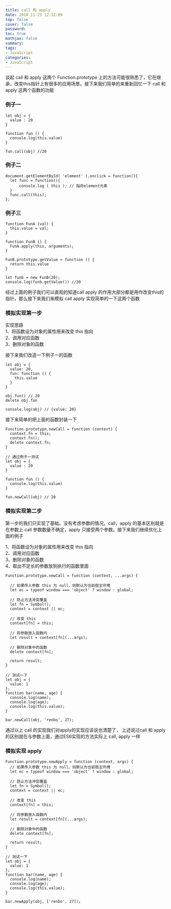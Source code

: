 ```yaml
---
title: call 和 apply
date: 2018-11-23 12:32:09
top: false
cover: false
password:
toc: true
mathjax: false
summary: 
tags:
- JavaScript
categories:
- JavaScript
---
```


谈起 call 和 apply 这两个 Function.prototype 上的方法可能很熟悉了，它在继承，改变this指针上有很多的应用场景。接下来我们简单的来重新回忆一下 call 和 apply 这两个函数的功能 <br/>

### 例子一

```
let obj = {
  value : 20
}

function fun () {
  console.log(this.value)
}

fun.call(obj) //20

```

### 例子二

```
document.getElementById( 'element' ).onclick = function(){
  let func = function(){ 
      console.log ( this ); // 指向element元素
  } 
  func.call(this);
}; 
```


### 例子三

```
function FunA (val) {
  this.value = val;
}

function FunB () {
  FunA.apply(this, arguments);
}

FunB.prototype.getValue = function () {
  return this.value
}

let funb = new FunB(20);
console.log(funb.getValue()) //20
```
经过上面的例子我们可以直观的知道call apply 的作用大部分都是用作改变this的指针。那么接下来我们来模拟 call apply 实现简单的一下这两个函数<br/>

### 模拟实现第一步

实现思路<br/>
1、将函数设为对象的属性用来改变 this 指向<br/>
2、调用对应函数<br/>
3、删除对象的函数<br/>

接下来我们改造一下例子一的函数<br/>
```
let obj = {
  value: 20,
  fun: function () {
    this.value
  }
}

obj.fun() // 20
delete obj.fun

console.log(obj) // {value: 20}
```

接下来简单的把上面的函数封装一下<br/>
```
Function.prototype.newCall = function (context) {
  context.fn = this;
  context.fn();
  delete context.fn;
}

// 通过例子一测试
let obj = {
  value : 20
}

function fun () {
  console.log(this.value)
}

fun.newCall(obj) // 20
```

### 模拟实现第二步
第一步的我们只实现了基础。没有考虑参数的情况。call，apply 的基本区别就是在参数上 call 参数数量不确定，apply 只接受两个参数。接下来我们继续优化上面的例子

1、将函数设为对象的属性用来改变 this 指向<br/>
2、调用对应函数<br/>
3、删除对象的函数<br/>
4、取出不定长的参数放到执行的函数里面<br/>

```
Function.prototype.newCall = function (context, ...args) {

  // 如果传入参数 this 为 null，则默认为当前宿主环境
  let ec = typeof window === 'object' ? window : global;

  // 防止方法冲突覆盖
  let fn = Symbol();
  context = context || ec;

  // 改变 this
  context[fn] = this;

  // 将参数放入函数内
  let result = context[fn](...args);

  // 删除对象中的函数
  delete context[fn];

  return result;
}

// 测试一下
let obj = {
  value: 1
};
function bar(name, age) {
  console.log(name);
  console.log(age);
  console.log(this.value);
}

bar.newCall(obj, 'renbo', 27); 
```

通过以上 call 的实现我们对apply的实现应该说也清楚了， 上述说过call 和 apply 的区别就在与参数上面，通过ES6实现的方法实际上 call, apply 一样<br/>

### 模拟实现 apply
```
Function.prototype.newApply = function (context, args) {
  // 如果传入参数 this 为 null，则默认为当前宿主环境
  let ec = typeof window === 'object' ? window : global;

  // 防止方法冲突覆盖
  let fn = Symbol();
  context = context || ec;

  // 改变 this
  context[fn] = this;

  // 将参数放入函数内
  let result = context[fn](...args);

  // 删除对象中的函数
  delete context[fn];

  return result;
}

// 测试一下
let obj = {
  value: 1
};
function bar(name, age) {
  console.log(name);
  console.log(age);
  console.log(this.value);
}

bar.newApply(obj, ['renbo', 27]); 
```
























